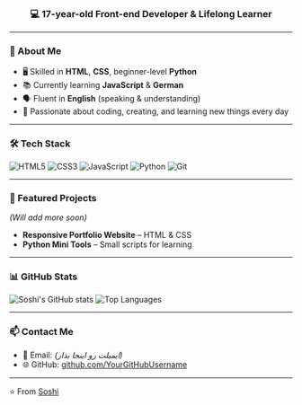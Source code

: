 <h3 align="center">💻 17-year-old Front-end Developer & Lifelong Learner</h3>

---

### 🚀 About Me
- 🖥 Skilled in **HTML**, **CSS**, beginner-level **Python**
- 📚 Currently learning **JavaScript** & **German**
- 🗣 Fluent in **English** (speaking & understanding)
- 🎯 Passionate about coding, creating, and learning new things every day

---

### 🛠 Tech Stack
![HTML5](https://img.shields.io/badge/HTML5-orange?logo=html5&logoColor=white)
![CSS3](https://img.shields.io/badge/CSS3-blue?logo=css3&logoColor=white)
![JavaScript](https://img.shields.io/badge/JavaScript-yellow?logo=javascript&logoColor=black)
![Python](https://img.shields.io/badge/Python-3776AB?logo=python&logoColor=white)
![Git](https://img.shields.io/badge/Git-F05032?logo=git&logoColor=white)

---

### 📂 Featured Projects
*(Will add more soon)*  
- **Responsive Portfolio Website** – HTML & CSS  
- **Python Mini Tools** – Small scripts for learning  

---

### 📊 GitHub Stats
![Soshi's GitHub stats](https://github-readme-stats.vercel.app/api?username=YourGitHubUsername&show_icons=true&theme=tokyonight)
![Top Languages](https://github-readme-stats.vercel.app/api/top-langs/?username=YourGitHubUsername&layout=compact&theme=tokyonight)

---

### 📫 Contact Me
- 📧 Email: *(ایمیلت رو اینجا بذار)*
- 🌐 GitHub: [github.com/YourGitHubUsername](https://github.com/YourGitHubUsername)

---

⭐️ From [Soshi](https://github.com/YourGitHubUsername)

<!--
**Soshi-frontdev/Soshi-frontdev** is a ✨ _special_ ✨ repository because its `README.md` (this file) appears on your GitHub profile.

Here are some ideas to get you started:

- 🔭 I’m currently working on ...
- 🌱 I’m currently learning ...
- 👯 I’m looking to collaborate on ...
- 🤔 I’m looking for help with ...
- 💬 Ask me about ...
- 📫 How to reach me: ...
- 😄 Pronouns: ...
- ⚡ Fun fact: ...
-->
